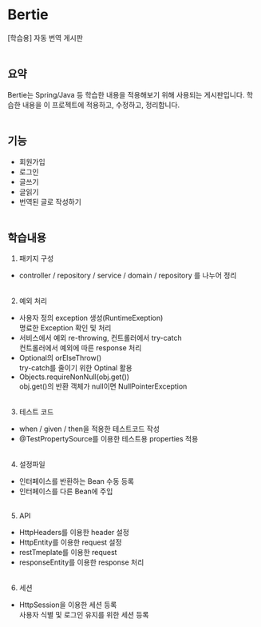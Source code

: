 # Bertie
[학습용] 자동 번역 게시판  
&nbsp;  

## 요약
Bertie는 Spring/Java 등 학습한 내용을 적용해보기 위해 사용되는 게시판입니다.
학습한 내용을 이 프로젝트에 적용하고, 수정하고, 정리합니다.  
&nbsp;  

## 기능
- 회원가입
- 로그인
- 글쓰기
- 글읽기
- 번역된 글로 작성하기  
&nbsp;  

## 학습내용
1. 패키지 구성
- controller / repository / service / domain / repository 를 나누어 정리  
&nbsp;  

2. 예외 처리
- 사용자 정의 exception 생성(RuntimeExeption)  
명료한 Exception 확인 및 처리
- 서비스에서 예외 re-throwing, 컨트롤러에서 try-catch  
컨트롤러에서 예외에 따른 response 처리
- Optional의 orElseThrow()  
try-catch를 줄이기 위한 Optinal 활용
- Objects.requireNonNull(obj.get())  
obj.get()의 반환 객체가 null이면 NullPointerException  
&nbsp;  

3. 테스트 코드
- when / given / then을 적용한 테스트코드 작성
- @TestPropertySource를 이용한 테스트용 properties 적용  
&nbsp;  

4. 설정파일
- 인터페이스를 반환하는 Bean 수동 등록
- 인터페이스를 다른 Bean에 주입  
&nbsp;  

5. API
- HttpHeaders를 이용한 header 설정
- HttpEntity를 이용한 request 설정
- restTmeplate를 이용한 request 
- responseEntity를 이용한 response 처리  
&nbsp;  

6. 세션
- HttpSession을 이용한 세션 등록  
사용자 식별 및 로그인 유지를 위한 세션 등록

